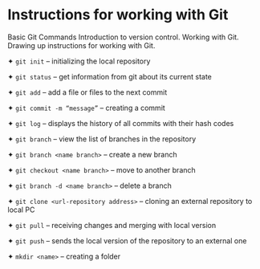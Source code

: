 # Instructions for working with Git

Basic Git Commands Introduction to version control. 
Working with Git. 
Drawing up instructions for working with Git.

✦ ```git init``` – initializing the local repository

✦ ```git status``` – get information from git about its current state

✦ ```git add``` – add a file or files to the next commit

✦ ```git commit -m “message”``` – creating a commit

✦ ```git log``` – displays the history of all commits with their hash codes

✦ ```git branch``` – view the list of branches in the repository

✦ ```git branch <name branch>``` – create a new branch

✦ ```git checkout <name branch>``` – move to another branch

✦ ```git branch -d <name branch>``` – delete a branch

✦ ```git clone <url-repository address>``` – cloning an external repository to
local PC

✦ ```git pull``` – receiving changes and merging with local version

✦ ```git push``` – sends the local version of the repository to an external one

✦ ```mkdir <name>``` – creating a folder
